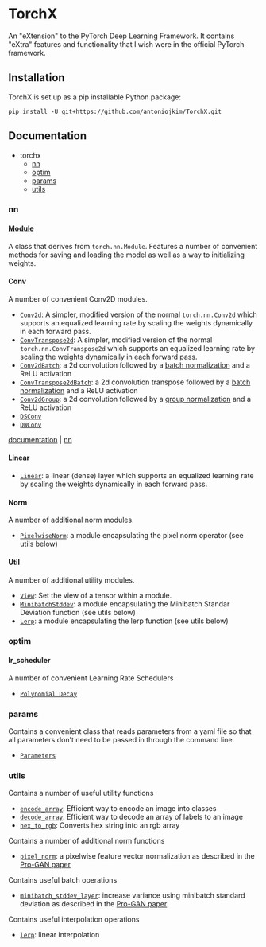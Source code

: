 # TorchX

An "eXtension" to the PyTorch Deep Learning Framework. It contains "eXtra" features and functionality that I wish were in the official PyTorch framework.

## Installation

TorchX is set up as a pip installable Python package:

```
pip install -U git+https://github.com/antoniojkim/TorchX.git
```

## Documentation

* torchx
  * [nn](#nn)
  * [optim](#optim)
  * [params](#params)
  * [utils](#utils)

### nn

#### [Module](https://github.com/antoniojkim/TorchX/blob/master/torchx/nn/Module.py#L5)

A class that derives from `torch.nn.Module`. Features a number of convenient methods for saving and loading the model as well as a way to initializing weights.

#### Conv

A number of convenient Conv2D modules.
* [`Conv2d`](https://github.com/antoniojkim/TorchX/blob/master/torchx/nn/Conv.py#L6-L88): A simpler, modified version of the normal `torch.nn.Conv2d` which supports an
    equalized learning rate by scaling the weights dynamically in each forward pass.
* [`ConvTranspose2d`](https://github.com/antoniojkim/TorchX/blob/master/torchx/nn/Conv.py#L91-L173): A simpler, modified version of the normal `torch.nn.ConvTranspose2d` which supports an
    equalized learning rate by scaling the weights dynamically in each forward pass.
* [`Conv2dBatch`](https://github.com/antoniojkim/TorchX/blob/master/torchx/nn/Conv.py#L176-L199): a 2d convolution followed by a [batch normalization](https://arxiv.org/pdf/1502.03167.pdf) and a ReLU activation
* [`ConvTranspose2dBatch`](https://github.com/antoniojkim/TorchX/blob/master/torchx/nn/Conv.py#L202-L225): a 2d convolution transpose followed by a [batch normalization](https://arxiv.org/pdf/1502.03167.pdf) and a ReLU activation
* [`Conv2dGroup`](https://github.com/antoniojkim/TorchX/blob/master/torchx/nn/Conv.py#L228-L249): a 2d convolution followed by a [group normalization](https://arxiv.org/pdf/1803.08494.pdf) and a ReLU activation
* [`DSConv`](https://github.com/antoniojkim/TorchX/blob/master/torchx/nn/Conv.py#L252-L262)
* [`DWConv`](https://github.com/antoniojkim/TorchX/blob/master/torchx/nn/Conv.py#L265-L272)

[documentation](#documentation) | [nn](#nn)

#### Linear

* [`Linear`](https://github.com/antoniojkim/TorchX/blob/master/torchx/nn/Linear.py#L6-L66): a linear (dense) layer which supports an equalized learning rate by scaling the weights dynamically in each forward pass.

#### Norm

A number of additional norm modules.
* [`PixelwiseNorm`](https://github.com/antoniojkim/TorchX/blob/master/torchx/nn/Norm.py#L7): a module encapsulating the pixel norm operator (see utils below)

#### Util

A number of additional utility modules.
* [`View`](https://github.com/antoniojkim/TorchX/blob/master/torchx/nn/Util.py#L7): Set the view of a tensor within a module.
* [`MinibatchStddev`](https://github.com/antoniojkim/TorchX/blob/master/torchx/nn/Util.py#L23): a module encapsulating the Minibatch Standar Deviation function (see utils below)
* [`Lerp`](https://github.com/antoniojkim/TorchX/blob/master/torchx/nn/Interpolate.py#L7): a module encapsulating the lerp function (see utils below)

### optim

#### lr_scheduler

A number of convenient Learning Rate Schedulers
* [`Polynomial Decay`](https://github.com/antoniojkim/TorchX/blob/master/torchx/optim/lr_scheduler/PolynomialLR.py#L6)

### params

Contains a convenient class that reads parameters from a yaml file so that all parameters don't need to be passed in through the command line.
* [`Parameters`](https://github.com/antoniojkim/TorchX/blob/master/torchx/params/Parameters.py#L15)

### utils

Contains a number of useful utility functions
* [`encode_array`](https://github.com/antoniojkim/TorchX/blob/master/torchx/utils/OneHot.py#L7): Efficient way to encode an image into classes
* [`decode_array`](https://github.com/antoniojkim/TorchX/blob/master/torchx/utils/OneHot.py#L31): Efficient way to decode an array of labels to an image
* [`hex_to_rgb`](https://github.com/antoniojkim/TorchX/blob/master/torchx/utils/Colour.py#L7): Converts hex string into an rgb array

Contains a number of additional norm functions
* [`pixel_norm`](https://github.com/antoniojkim/TorchX/blob/master/torchx/utils/Norm.py#L4): a pixelwise feature vector normalization as described in the [Pro-GAN paper](https://arxiv.org/pdf/1710.10196.pdf)

Contains useful batch operations
* [`minibatch_stddev_layer`](https://github.com/antoniojkim/TorchX/blob/master/torchx/utils/Batch.py#L5): increase variance using minibatch standard deviation as described in the [Pro-GAN paper](https://arxiv.org/pdf/1710.10196.pdf)

Contains useful interpolation operations
* [`lerp`](https://github.com/antoniojkim/TorchX/blob/master/torchx/utils/Interpolate.py#L4): linear interpolation
